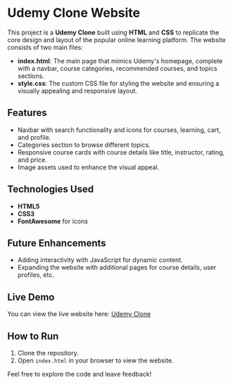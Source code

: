 # Udemy Clone Website

This project is a **Udemy Clone** built using **HTML** and **CSS** to replicate the core design and layout of the popular online learning platform. The website consists of two main files:

- **index.html**: The main page that mimics Udemy's homepage, complete with a navbar, course categories, recommended courses, and topics sections.
- **style.css**: The custom CSS file for styling the website and ensuring a visually appealing and responsive layout.

## Features

- Navbar with search functionality and icons for courses, learning, cart, and profile.
- Categories section to browse different topics.
- Responsive course cards with course details like title, instructor, rating, and price.
- Image assets used to enhance the visual appeal.

## Technologies Used

- **HTML5**
- **CSS3**
- **FontAwesome** for icons

## Future Enhancements

- Adding interactivity with JavaScript for dynamic content.
- Expanding the website with additional pages for course details, user profiles, etc.

## Live Demo

You can view the live website here: [Udemy Clone]()  


## How to Run

1. Clone the repository.
2. Open `index.html` in your browser to view the website.

Feel free to explore the code and leave feedback!
